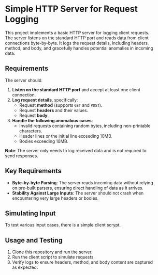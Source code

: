# Simple HTTP Server for Request Logging

This project implements a basic HTTP server for logging client requests. The server listens on the standard HTTP port and reads data from client connections byte-by-byte. It logs the request details, including headers, method, and body, and gracefully handles potential anomalies in incoming data.

## Requirements

The server should:

1. **Listen on the standard HTTP port** and accept at least one client connection.
2. **Log request details**, specifically:
   - Request **method** (supports `GET` and `POST`).
   - Request **headers** and their values.
   - Request **body**.
3. **Handle the following anomalous cases**:
   - Invalid requests containing random bytes, including non-printable characters.
   - Header lines or the initial line exceeding 10MB.
   - Bodies exceeding 10MB.

**Note**: The server only needs to log received data and is not required to send responses.

## Key Requirements

- **Byte-by-byte Parsing**: The server reads incoming data without relying on pre-built parsers, ensuring direct handling of data as it arrives.
- **Stability Against Large Inputs**: The server should not crash when encountering very large headers or bodies. 

## Simulating Input

To test various input cases, there is a simple client scrypt.
## Usage and Testing

1. Clone this repository and run the server.
2. Run the client script to simulate requests.
3. Verify logs to ensure headers, method, and body content are captured as expected.
